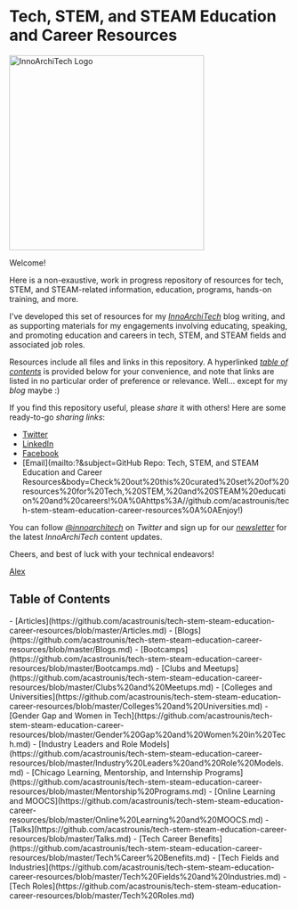 # Tech, STEM, and STEAM Education and Career Resources

<p><a href="http://www.innoarchitech.com/?utm_source=github&utm_medium=repo&utm_content=repolink&utm_campaign=opensource"><img src="https://github.com/acastrounis/data-science-machine-learning-ai-big-data-resources/blob/master/Assets/logo-horizontal-blue-No-Tagline.png" alt="InnoArchiTech Logo" width="350px"></a></p>

Welcome! 

Here is a non-exaustive, work in progress repository of resources for tech, STEM, and STEAM-related information, education, programs, hands-on training, and more.

I've developed this set of resources for my <a href="http://www.innoarchitech.com/?utm_source=github&utm_medium=repo&utm_content=repolink&utm_campaign=opensource">_InnoArchiTech_</a> blog writing, and as supporting materials for my engagements involving educating, speaking, and promoting education and careers in tech, STEM, and STEAM fields and associated job roles.

Resources include all files and links in this repository. A hyperlinked <a href="#toc">_table of contents_</a> is provided below for your convenience, and note that links are listed in no particular order of preference or relevance. Well... except for my _blog_ maybe :)

If you find this repository useful, please _share_ it with others! Here are some ready-to-go _sharing links_:
- [Twitter](https://twitter.com/intent/tweet?text=Tech,%20STEM,%20%26%20STEAM%20Education%20%26%20Career%20Resources%20https%3A//github.com/acastrounis/tech-stem-steam-education-career-resources%20%23Tech%20%23STEM%20%23STEAM%20%23GenderGap%20%23WomenInTech)
- [LinkedIn](https://www.linkedin.com/shareArticle?mini=true&url=https%3A//github.com/acastrounis/tech-stem-steam-education-career-resources&title=Tech,%20STEM,%20and%20STEAM%20Education%20and%20Career%20Resources&summary=&source=)
- [Facebook](https://www.facebook.com/sharer/sharer.php?u=https%3A//github.com/acastrounis/tech-stem-steam-education-career-resources)
- [Email](mailto:?&subject=GitHub Repo: Tech, STEM, and STEAM Education and Career Resources&body=Check%20out%20this%20curated%20set%20of%20resources%20for%20Tech,%20STEM,%20and%20STEAM%20education%20and%20careers!%0A%0Ahttps%3A//github.com/acastrounis/tech-stem-steam-education-career-resources%0A%0AEnjoy!)

You can follow [_@innoarchitech_](https://twitter.com/innoarchitech) on _Twitter_ and sign up for our <a href="http://innoarchitech.com/newsletter/?utm_source=github&utm_medium=repo&utm_content=repolink&utm_campaign=opensource">_newsletter_</a> for the latest _InnoArchiTech_ content updates.

Cheers, and best of luck with your technical endeavors!

[Alex](http://www.innoarchitech.com/about/?utm_source=github&utm_medium=repo&utm_content=repolink&utm_campaign=opensource)

<h2><a name="toc">Table of Contents</a></h2>
- [Articles](https://github.com/acastrounis/tech-stem-steam-education-career-resources/blob/master/Articles.md)
- [Blogs](https://github.com/acastrounis/tech-stem-steam-education-career-resources/blob/master/Blogs.md)
- [Bootcamps](https://github.com/acastrounis/tech-stem-steam-education-career-resources/blob/master/Bootcamps.md)
- [Clubs and Meetups](https://github.com/acastrounis/tech-stem-steam-education-career-resources/blob/master/Clubs%20and%20Meetups.md)
- [Colleges and Universities](https://github.com/acastrounis/tech-stem-steam-education-career-resources/blob/master/Colleges%20and%20Universities.md)
- [Gender Gap and Women in Tech](https://github.com/acastrounis/tech-stem-steam-education-career-resources/blob/master/Gender%20Gap%20and%20Women%20in%20Tech.md)
- [Industry Leaders and Role Models](https://github.com/acastrounis/tech-stem-steam-education-career-resources/blob/master/Industry%20Leaders%20and%20Role%20Models.md)
- [Chicago Learning, Mentorship, and Internship Programs](https://github.com/acastrounis/tech-stem-steam-education-career-resources/blob/master/Mentorship%20Programs.md)
- [Online Learning and MOOCS](https://github.com/acastrounis/tech-stem-steam-education-career-resources/blob/master/Online%20Learning%20and%20MOOCS.md)
- [Talks](https://github.com/acastrounis/tech-stem-steam-education-career-resources/blob/master/Talks.md)
- [Tech Career Benefits](https://github.com/acastrounis/tech-stem-steam-education-career-resources/blob/master/Tech%Career%20Benefits.md)
- [Tech Fields and Industries](https://github.com/acastrounis/tech-stem-steam-education-career-resources/blob/master/Tech%20Fields%20and%20Industries.md)
- [Tech Roles](https://github.com/acastrounis/tech-stem-steam-education-career-resources/blob/master/Tech%20Roles.md)